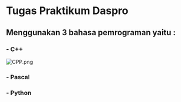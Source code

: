 # Tugas Praktikum Daspro
## Menggunakan 3 bahasa pemrograman yaitu :
### - C++ 
![CPP.png](https://github.com/yoga220802/Tugas_Praktikum_Daspro/blob/main/assets/CPP.png)
### - Pascal
### - Python

